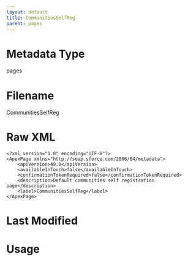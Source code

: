 ```yaml
---
layout: default
title: CommunitiesSelfReg
parent: pages
---
```

# Metadata Type
pages


# Filename 
CommunitiesSelfReg


# Raw XML
```
<?xml version="1.0" encoding="UTF-8"?>
<ApexPage xmlns="http://soap.sforce.com/2006/04/metadata">
    <apiVersion>49.0</apiVersion>
    <availableInTouch>false</availableInTouch>
    <confirmationTokenRequired>false</confirmationTokenRequired>
    <description>Default communities self registration page</description>
    <label>CommunitiesSelfReg</label>
</ApexPage>
```


# Last Modified


# Usage
